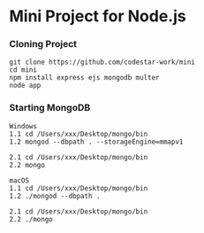 # Mini Project for Node.js

### Cloning Project
```
git clone https://github.com/codestar-work/mini
cd mini
npm install express ejs mongodb multer
node app
```

### Starting MongoDB
```
Windows
1.1 cd /Users/xxx/Desktop/mongo/bin
1.2 mongod --dbpath . --storageEngine=mmapv1

2.1 cd /Users/xxx/Desktop/mongo/bin
2.2 mongo

macOS
1.1 cd /Users/xxx/Desktop/mongo/bin
1.2 ./mongod --dbpath .

2.1 cd /Users/xxx/Desktop/mongo/bin
2.2 ./mongo
```



